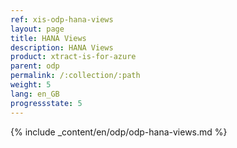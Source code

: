 ```yaml
---
ref: xis-odp-hana-views
layout: page
title: HANA Views
description: HANA Views
product: xtract-is-for-azure
parent: odp
permalink: /:collection/:path
weight: 5
lang: en_GB
progressstate: 5
---
```


{% include _content/en/odp/odp-hana-views.md %} 
